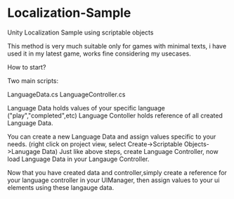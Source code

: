# Localization-Sample
Unity Localization Sample  using scriptable objects

This method is very much suitable only for games with minimal texts, i have used it in my latest game, works fine considering my usecases.

How to start?

Two main scripts:

LanguageData.cs
LanguageController.cs

Language Data holds values of your specific language ("play","completed",etc)
Language Contoller holds reference of all created Language Data.

You can create a new Language Data and assign values specific to your needs. (right click on project view, select Create->Scriptable Objects->Lanugage Data)
Just like above steps, create Language Controller, now load Language Data in your Langauge Controller.

Now that you have created data and controller,simply create a reference for your language controller in your UIManager, then assign values to your ui elements using these langauge data.

